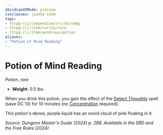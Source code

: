 ```yaml
---
obsidianUIMode: preview
cssclasses: json5e-item
tags:
- ttrpg-cli/compendium/src/5e/xdmg
- ttrpg-cli/item/rarity/rare
- ttrpg-cli/item/wondrous/potion
aliases: 
- "Potion of Mind Reading"
---
```

# Potion of Mind Reading
*Potion, rare*  


- **Weight**: 0.5 lbs.

When you drink this potion, you gain the effect of the [Detect Thoughts](Інструменти%20ДМ/CLI/spells/detect-thoughts-xphb.md) spell (save DC 13) for 10 minutes (no [Concentration](Інструменти%20ДМ/CLI/rules/conditions.md#Concentration) required).

This potion's dense, purple liquid has an ovoid cloud of pink floating in it.

*Source: Dungeon Master's Guide (2024) p. 288. Available in the <span title='Systems Reference Document (5.2)'>SRD</span> and the Free Rules (2024)*